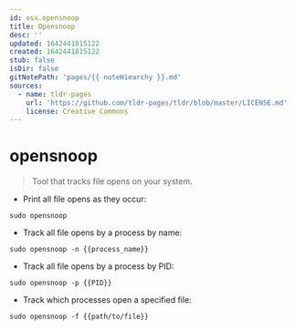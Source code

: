 ```yaml
---
id: osx.opensnoop
title: Opensnoop
desc: ''
updated: 1642441815122
created: 1642441815122
stub: false
isDir: false
gitNotePath: 'pages/{{ noteHiearchy }}.md'
sources:
  - name: tldr-pages
    url: 'https://github.com/tldr-pages/tldr/blob/master/LICENSE.md'
    license: Creative Commons
---
```

# opensnoop

> Tool that tracks file opens on your system.

- Print all file opens as they occur:

`sudo opensnoop`

- Track all file opens by a process by name:

`sudo opensnoop -n {{process_name}}`

- Track all file opens by a process by PID:

`sudo opensnoop -p {{PID}}`

- Track which processes open a specified file:

`sudo opensnoop -f {{path/to/file}}`

